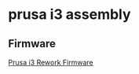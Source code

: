 # prusa i3 assembly

## Firmware

[Prusa i3 Rework Firmware](http://reprap.org/wiki/Prusa_i3_Rework_Firmware)

